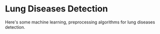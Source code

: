 # Lung Diseases Detection
Here's some machine learning, preprocessing algorithms for lung diseases detection. 
